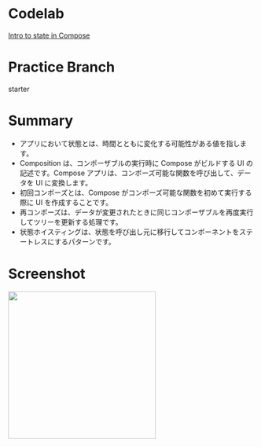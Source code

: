 # Codelab
[Intro to state in Compose](https://developer.android.com/codelabs/basic-android-kotlin-compose-using-state?hl=ja&continue=https://developer.android.com/courses/pathways/android-basics-compose-unit-2-pathway-3?hl%3Dja%23codelab-https://developer.android.com/codelabs/basic-android-kotlin-compose-using-state#11)

# Practice Branch
starter

# Summary
- アプリにおいて状態とは、時間とともに変化する可能性がある値を指します。
- Composition は、コンポーザブルの実行時に Compose がビルドする UI の記述です。Compose アプリは、コンポーズ可能な関数を呼び出して、データを UI に変換します。
- 初回コンポーズとは、Compose がコンポーズ可能な関数を初めて実行する際に UI を作成することです。
- 再コンポーズは、データが変更されたときに同じコンポーザブルを再度実行してツリーを更新する処理です。
- 状態ホイスティングは、状態を呼び出し元に移行してコンポーネントをステートレスにするパターンです。

# Screenshot
<img src="https://github.com/user-attachments/assets/8c209d45-cb3f-4dae-9b1c-fb5cee771b96" width=300>
